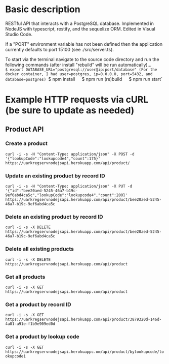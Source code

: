  # Basic description
RESTful API that interacts with a PostgreSQL database. Implemented in NodeJS with typescript, restify, and the sequelize ORM. Edited in Visual Studio Code.  
  
If a "PORT" environment variable has not been defined then the application currently defaults to port 15100 (see ./src/server.ts).  
  
To start via the terminal navigate to the source code directory and run the following commands (after install "rebuild" will be run automatically)...  
`$ export DATABASE_URL="postgresql://user@ip:port/database" (For the docker container, I had user=postgres, ip=0.0.0.0, port=5432, and database=postgres)
`$ npm install`  
`$ npm run (re)build`  
`$ npm run start` 

 # Example HTTP requests via cURL (be sure to update as needed)
 ## Product API
 ### Create a product
`curl -i -s -H "Content-Type: application/json" -X POST -d '{"lookupCode":"lookupcode4","count":175}' https://uarkregservnodejsapi.herokuapp.com/api/product/`  
 ### Update an existing product by record ID
`curl -i -s -H "Content-Type: application/json" -X PUT -d '{"id":"bee20aed-5245-46a7-b19c-9ef6abd4ca5c","lookupCode":"lookupcode4","count":200}' https://uarkregservnodejsapi.herokuapp.com/api/product/bee20aed-5245-46a7-b19c-9ef6abd4ca5c`  
 ### Delete an existing product by record ID
`curl -i -s -X DELETE https://uarkregservnodejsapi.herokuapp.com/api/product/bee20aed-5245-46a7-b19c-9ef6abd4ca5c`  
 ### Delete all existing products
`curl -i -s -X DELETE https://uarkregservnodejsapi.herokuapp.com/api/product`  
 ### Get all products
 `curl -i -s -X GET https://uarkregservnodejsapi.herokuapp.com/api/product`
 ### Get a product by record ID
 `curl -i -s -X GET https://uarkregservnodejsapi.herokuapp.com/api/product/3879320d-146d-4a81-a91e-f1b9e909ed0d`
 ### Get a product by lookup code
 `curl -i -s -X GET https://uarkregservnodejsapi.herokuappc.om/api/product/bylookupcode/lookupcode1`
